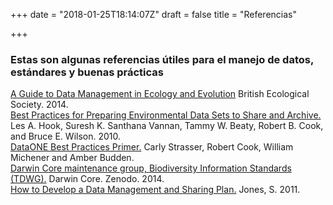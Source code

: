 +++
date = "2018-01-25T18:14:07Z"
draft = false
title = "Referencias"

+++

### Estas son algunas referencias útiles para el manejo de datos, estándares y buenas prácticas  


[A Guide to Data Management in Ecology and Evolution](https://www.britishecologicalsociety.org/wp-content/uploads/2017/06/BES-Data-Guide-2017_web.pdf) British Ecological Society. 2014. 
<br />
[Best Practices for Preparing Environmental Data Sets to Share and Archive.](http://daac.ornl.gov/PI/BestPractices-2010.pdf) Les A. Hook, Suresh K. Santhana Vannan, Tammy W. Beaty, Robert B. Cook, and Bruce E. Wilson. 2010.
<br />
[DataONE Best Practices Primer.](https://www.dataone.org/sites/all/documents/DataONE_BP_Primer_020212.pdf)  Carly Strasser, Robert Cook, William Michener and Amber Budden.
<br />
[Darwin Core maintenance group, Biodiversity Information Standards (TDWG).](https://doi.org/10.5281/zenodo.592792) Darwin Core. Zenodo. 2014. 
<br />
[How to Develop a Data Management and Sharing Plan.](http://www.dcc.ac.uk/resources/how-guides)  Jones, S. 2011.

